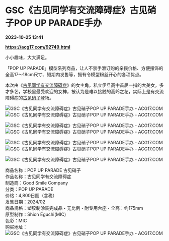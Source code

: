 # GSC《古见同学有交流障碍症》古见硝子POP UP PARADE手办

**2023-10-25 13:41**

**https://acg17.com/92749.html**

小小趣味，大大满足。

「POP UP PARADE」模型系列商品，让人不禁手滑订购的亲民价格、方便摆饰的全高17～18cm尺寸、短期内发售等，拥有令模型粉丝开心的各项优点。

本次由《[古见同学有交流障碍症](https://acg17.com/tag/%e5%8f%a4%e8%a7%81%e5%90%8c%e5%ad%a6%e6%9c%89%e4%ba%a4%e6%b5%81%e9%9a%9c%e7%a2%8d%e7%97%87 "查看所有文章关于 古见同学有交流障碍症")》的女主角，私立伊旦高中首屈一指的大美女，多才多艺，学校里最受欢迎的女神，被认为是难以接触的高岭之花，实际上是有交流障碍症的[古见硝子](https://acg17.com/tag/%e5%8f%a4%e8%a7%81%e7%a1%9d%e5%ad%90 "查看所有文章关于 古见硝子")登场。

![GSC《古见同学有交流障碍症》古见硝子POP UP PARADE手办 - ACG17.COM](https://fc.sinaimg.cn/mw1024/006yt1Omgy1hj7u4wrfggj30fu0m8wgx.jpg "GSC《古见同学有交流障碍症》古见硝子POP UP PARADE手办 模玩萌物  | ACG17")![GSC《古见同学有交流障碍症》古见硝子POP UP PARADE手办 - ACG17.COM](https://fc.sinaimg.cn/mw1024/006yt1Omgy1hj7u4z6rllj30fu0m8dio.jpg "GSC《古见同学有交流障碍症》古见硝子POP UP PARADE手办 模玩萌物  | ACG17")

![GSC《古见同学有交流障碍症》古见硝子POP UP PARADE手办 - ACG17.COM](https://fc.sinaimg.cn/mw1024/006yt1Omgy1hj7u5bcgl7j30fu0m840q.jpg "GSC《古见同学有交流障碍症》古见硝子POP UP PARADE手办 模玩萌物  | ACG17")![GSC《古见同学有交流障碍症》古见硝子POP UP PARADE手办 - ACG17.COM](https://fc.sinaimg.cn/mw1024/006yt1Omgy1hj7u552kn9j30fu0m8die.jpg "GSC《古见同学有交流障碍症》古见硝子POP UP PARADE手办 模玩萌物  | ACG17")

![GSC《古见同学有交流障碍症》古见硝子POP UP PARADE手办 - ACG17.COM](https://fc.sinaimg.cn/mw1024/006yt1Omgy1hj7u5ixynqj30fa0m8q53.jpg "GSC《古见同学有交流障碍症》古见硝子POP UP PARADE手办 模玩萌物  | ACG17")![GSC《古见同学有交流障碍症》古见硝子POP UP PARADE手办 - ACG17.COM](https://fc.sinaimg.cn/mw1024/006yt1Omgy1hj7u5lxllgj30fa0m8dhz.jpg "GSC《古见同学有交流障碍症》古见硝子POP UP PARADE手办 模玩萌物  | ACG17")

![GSC《古见同学有交流障碍症》古见硝子POP UP PARADE手办 - ACG17.COM](https://fc.sinaimg.cn/mw1024/006yt1Omgy1hj7u5p2yr6j30fa0msdi5.jpg "GSC《古见同学有交流障碍症》古见硝子POP UP PARADE手办 模玩萌物  | ACG17")

商品名称：POP UP PARADE 古见硝子  
作品名称：古见同学有交流障碍症  
制造商：Good Smile Company  
分类：POP UP PARADE  
价格：4,800日圆（含税）  
发售日期：2024/02  
商品规格：塑胶制涂装完成品・无比例・附专用台座・全高：约175mm  
原型制作：Shion Eguchi(MIC)  
色彩：MIC  
购买地址：  
![GSC《古见同学有交流障碍症》古见硝子POP UP PARADE手办 - ACG17.COM](https://gqrcode.alicdn.com/img?type=hv&text=https%3A%2F%2Fs.click.taobao.com%2Fw7TTI7u%3Faf%3D3%26union_lens%3DlensId%253APUB%25401698241087%254021059d4c_0b82_18b670e88fd_8d45%254001%2540eyJmbG9vcklkIjo4MDY3NCwiic3BtQiiI6Il9wb3J0YWxfdjJfcGFnZXNfcHJvbW9fZ29vZHNfaW5kZXhfaHRtIn0ie&h=300&w=300 "GSC《古见同学有交流障碍症》古见硝子POP UP PARADE手办 模玩萌物  | ACG17")